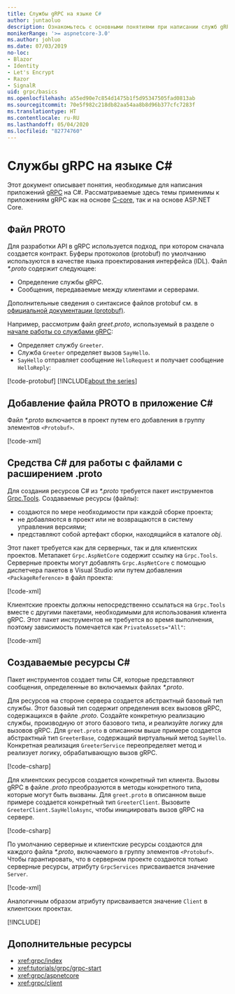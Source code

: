 ```yaml
---
title: Службы gRPC на языке C#
author: juntaoluo
description: Ознакомьтесь с основными понятиями при написании служб gRPC с помощью C#.
monikerRange: '>= aspnetcore-3.0'
ms.author: johluo
ms.date: 07/03/2019
no-loc:
- Blazor
- Identity
- Let's Encrypt
- Razor
- SignalR
uid: grpc/basics
ms.openlocfilehash: a55ed90e7c854d1475b1f5d95347505fad0813ab
ms.sourcegitcommit: 70e5f982c218db82aa54aa8b8d96b377cfc7283f
ms.translationtype: HT
ms.contentlocale: ru-RU
ms.lasthandoff: 05/04/2020
ms.locfileid: "82774760"
---
```

# <a name="grpc-services-with-c"></a>Службы gRPC на языке C\#

Этот документ описывает понятия, необходимые для написания приложений [gRPC](https://grpc.io/docs/guides/) на C#. Рассматриваемые здесь темы применимы к приложениям gRPC как на основе [C-core](https://grpc.io/blog/grpc-stacks), так и на основе ASP.NET Core.

## <a name="proto-file"></a>Файл PROTO

Для разработки API в gRPC используется подход, при котором сначала создается контракт. Буферы протоколов (protobuf) по умолчанию используются в качестве языка проектирования интерфейса (IDL). Файл *\*.proto* содержит следующее:

* Определение службы gRPC.
* Сообщения, передаваемые между клиентами и серверами.

Дополнительные сведения о синтаксисе файлов protobuf см. в [официальной документации (protobuf)](https://developers.google.com/protocol-buffers/docs/proto3).

Например, рассмотрим файл *greet.proto*, используемый в разделе о [начале работы со службами gRPC](xref:tutorials/grpc/grpc-start):

* Определяет службу `Greeter`.
* Служба `Greeter` определяет вызов `SayHello`.
* `SayHello` отправляет сообщение `HelloRequest` и получает сообщение `HelloReply`:

[!code-protobuf[](~/tutorials/grpc/grpc-start/sample/GrpcGreeter/Protos/greet.proto)]
[!INCLUDE[about the series](~/includes/code-comments-loc.md)]

## <a name="add-a-proto-file-to-a-c-app"></a>Добавление файла PROTO в приложение C\#

Файл *\*.proto* включается в проект путем его добавления в группу элементов `<Protobuf>`.

[!code-xml[](~/tutorials/grpc/grpc-start/sample/GrpcGreeter/GrpcGreeter.csproj?highlight=2&range=7-9)]

## <a name="c-tooling-support-for-proto-files"></a>Средства C# для работы с файлами с расширением .proto

Для создания ресурсов C# из *\*.proto* требуется пакет инструментов [Grpc.Tools](https://www.nuget.org/packages/Grpc.Tools/). Создаваемые ресурсы (файлы):

* создаются по мере необходимости при каждой сборке проекта;
* не добавляются в проект или не возвращаются в систему управления версиями;
* представляют собой артефакт сборки, находящийся в каталоге *obj*.

Этот пакет требуется как для серверных, так и для клиентских проектов. Метапакет `Grpc.AspNetCore` содержит ссылку на `Grpc.Tools`. Серверные проекты могут добавлять `Grpc.AspNetCore` с помощью диспетчера пакетов в Visual Studio или путем добавления `<PackageReference>` в файл проекта:

[!code-xml[](~/tutorials/grpc/grpc-start/sample/GrpcGreeter/GrpcGreeter.csproj?highlight=1&range=12)]

Клиентские проекты должны непосредственно ссылаться на `Grpc.Tools` вместе с другими пакетами, необходимыми для использования клиента gRPC. Этот пакет инструментов не требуется во время выполнения, поэтому зависимость помечается как `PrivateAssets="All"`:

[!code-xml[](~/tutorials/grpc/grpc-start/sample/GrpcGreeterClient/GrpcGreeterClient.csproj?highlight=3&range=9-11)]

## <a name="generated-c-assets"></a>Создаваемые ресурсы C#

Пакет инструментов создает типы C#, которые представляют сообщения, определенные во включаемых файлах *\*.proto*.

Для ресурсов на стороне сервера создается абстрактный базовый тип службы. Этот базовый тип содержит определения всех вызовов gRPC, содержащихся в файле *.proto*. Создайте конкретную реализацию службы, производную от этого базового типа, и реализуйте логику для вызовов gRPC. Для `greet.proto` в описанном выше примере создается абстрактный тип `GreeterBase`, содержащий виртуальный метод `SayHello`. Конкретная реализация `GreeterService` переопределяет метод и реализует логику, обрабатывающую вызов gRPC.

[!code-csharp[](~/tutorials/grpc/grpc-start/sample/GrpcGreeter/Services/GreeterService.cs?name=snippet)]

Для клиентских ресурсов создается конкретный тип клиента. Вызовы gRPC в файле *.proto* преобразуются в методы конкретного типа, которые могут быть вызваны. Для `greet.proto` в описанном выше примере создается конкретный тип `GreeterClient`. Вызовите `GreeterClient.SayHelloAsync`, чтобы инициировать вызов gRPC на сервере.

[!code-csharp[](~/tutorials/grpc/grpc-start/sample/GrpcGreeterClient/Program.cs?name=snippet)]

По умолчанию серверные и клиентские ресурсы создаются для каждого файла *\*.proto*, включаемого в группу элементов `<Protobuf>`. Чтобы гарантировать, что в серверном проекте создаются только серверные ресурсы, атрибуту `GrpcServices` присваивается значение `Server`.

[!code-xml[](~/tutorials/grpc/grpc-start/sample/GrpcGreeter/GrpcGreeter.csproj?highlight=2&range=7-9)]

Аналогичным образом атрибуту присваивается значение `Client` в клиентских проектах.

[!INCLUDE[](~/includes/gRPCazure.md)]

## <a name="additional-resources"></a>Дополнительные ресурсы

* <xref:grpc/index>
* <xref:tutorials/grpc/grpc-start>
* <xref:grpc/aspnetcore>
* <xref:grpc/client>
